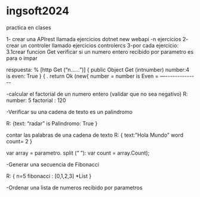 # ingsoft2024
practica en clases

1- crear una APIrest llamada ejercicios 
dotnet new webapi -n ejercicios
2- crear un controler llamado ejercicios controlercs
3-por cada ejercicio: 
	3.1crear funcion Get 
verificar si un numero entero recibido por parametro es para o impar 

respuesta:                                                     % [http Get (“n……”)]
{                                                                                public Object Get (intnumber) 
	number:4
	is even: True 
}                                                                         {   .
                                                                               return Ok (new{
                                                                               number = number
                                                                               is Even = —--------------

-calcular el factorial de un numero entero (validar que no sea negativo)
 R: 
            number: 5
            factorial : 120

-Verificar su una cadena de texto es un palindromo 

R: 
	{text: “radar”
		is Palindromo: True 
	}

contar las palabras de una cadena de texto 
 R:
	{
		text:”Hola Mundo” 
		word count= 2
}

var array = parametro. split (“  ”):
var count = array.Count); 

-Generar una secuencia de Fibonacci 

 R: 
	{
	n=5
	fibonacci : [0,1,2,3]                                           *List<Int>
}

-Ordenar una lista de numeros 
recibido por parametros 


